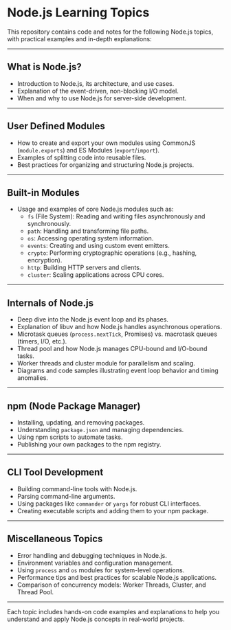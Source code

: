 # Node.js Learning Topics

This repository contains code and notes for the following Node.js topics, with practical examples and in-depth explanations:

---

## What is Node.js?
- Introduction to Node.js, its architecture, and use cases.
- Explanation of the event-driven, non-blocking I/O model.
- When and why to use Node.js for server-side development.

---

## User Defined Modules
- How to create and export your own modules using CommonJS (`module.exports`) and ES Modules (`export`/`import`).
- Examples of splitting code into reusable files.
- Best practices for organizing and structuring Node.js projects.

---

## Built-in Modules
- Usage and examples of core Node.js modules such as:
  - `fs` (File System): Reading and writing files asynchronously and synchronously.
  - `path`: Handling and transforming file paths.
  - `os`: Accessing operating system information.
  - `events`: Creating and using custom event emitters.
  - `crypto`: Performing cryptographic operations (e.g., hashing, encryption).
  - `http`: Building HTTP servers and clients.
  - `cluster`: Scaling applications across CPU cores.

---

## Internals of Node.js
- Deep dive into the Node.js event loop and its phases.
- Explanation of libuv and how Node.js handles asynchronous operations.
- Microtask queues (`process.nextTick`, Promises) vs. macrotask queues (timers, I/O, etc.).
- Thread pool and how Node.js manages CPU-bound and I/O-bound tasks.
- Worker threads and cluster module for parallelism and scaling.
- Diagrams and code samples illustrating event loop behavior and timing anomalies.

---

## npm (Node Package Manager)
- Installing, updating, and removing packages.
- Understanding `package.json` and managing dependencies.
- Using npm scripts to automate tasks.
- Publishing your own packages to the npm registry.

---

## CLI Tool Development
- Building command-line tools with Node.js.
- Parsing command-line arguments.
- Using packages like `commander` or `yargs` for robust CLI interfaces.
- Creating executable scripts and adding them to your npm package.

---

## Miscellaneous Topics
- Error handling and debugging techniques in Node.js.
- Environment variables and configuration management.
- Using `process` and `os` modules for system-level operations.
- Performance tips and best practices for scalable Node.js applications.
- Comparison of concurrency models: Worker Threads, Cluster, and Thread Pool.

---

Each topic includes hands-on code examples and explanations to help you understand and apply Node.js concepts in real-world projects.